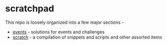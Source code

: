 # scratchpad

This repo is loosely organized into a few major sections - 
- [events](events/) - solutions for events and challenges
- [scratch](scratch/) - a compilation of snippets and scripts and other assorted items
